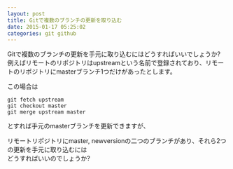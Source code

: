 ```yaml
---
layout: post
title: Gitで複数のブランチの更新を取り込む
date: 2015-01-17 05:25:02
categories: git github
---
```

<p>Gitで複数のブランチの更新を手元に取り込むにはどうすればいいでしょうか?<br>
例えばリモートのリポジトリはupstreamという名前で登録されており、リモートのリポジトリにmasterブランチ1つだけがあったとします。</p>

<p>この場合は</p>

<pre><code>git fetch upstream
git checkout master
git merge upstream master
</code></pre>

<p>とすれば手元のmasterブランチを更新できますが、</p>

<p>リモートリポジトリにmaster, newversionの二つのブランチがあり、それら2つの更新を手元に取り込むには<br>
どうすればいいのでしょうか?</p>
